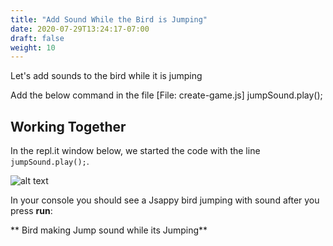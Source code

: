 ```yaml
---
title: "Add Sound While the Bird is Jumping"
date: 2020-07-29T13:24:17-07:00
draft: false
weight: 10
---
```


Let's add sounds to the bird while it is jumping

Add the below command in the file [File: create-game.js]
    jumpSound.play();


## Working Together

In the repl.it window below, we started the code with the line `jumpSound.play();`.

![alt text](../../img/jump_sound.png "image to add sound to the bird")

In your console you should see a Jsappy bird jumping with sound after you press **run**:

** Bird making Jump sound while its Jumping**




